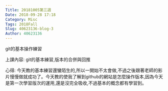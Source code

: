 ```yaml
---
Title: 20181005第三週
Date: 2018-09-28 17:18
Category: Misc
Tags: 2018Fall
Slug: 40623136-blog-3
Author: 40623136
---
```


git的基本操作練習

<!-- PELICAN_END_SUMMARY -->

上課內容:
git的基本練習,版本的合併與回推



心得:
今天教的基本練習還蠻陌生的,所以一開始不太會做,不過之後跟著老師的影片慢慢做就成功了。今天教的使我了解到github的網站是怎麼操作版本,因為今天是第一次學習版次的運用,還是沒完全吸收,不過基本的概念都有學習到。